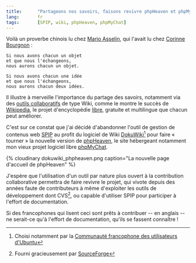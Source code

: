 ```yaml
---
title:      "Partageons nos savoirs, faisons revivre phpHeaven et phpMyChat"
lang:       fr
tags:       [SPIP, wiki, phpHeaven, phpMyChat]
---
```


Voilà un proverbe chinois lu chez [Mario Asselin](http://carnets.opossum.ca/mario/archives/2006/01/mes_experiences_1.html), qui l'avait lu chez [Corinne Bourgnon](http://cotte.joueb.com/news/312.shtml) :

    Si nous avons chacun un objet
    et que nous l'échangeons,
    nous aurons chacun un objet.
    
    Si nous avons chacun une idée
    et que nous l'échangeons,
    nous aurons chacun deux idées.

Il illustre à merveille l'importance du partage des savoirs, notamment via des [outils collaboratifs](http://www.clever-age.com/actualites/petits-dejeuners/paris-etat-art-outils-collaboratif-422.html) de type Wiki, comme le montre le succès de [Wikipedia](http://fr.wikipedia.org/), le projet d'encyclopédie [libre](http://fr.wikipedia.org/wiki/Wikip%C3%A9dia:Citation_et_r%C3%A9utilisation_du_contenu_de_Wikip%C3%A9dia), gratuite et multilingue que chacun peut améliorer.

C'est sur ce constat que j'ai décidé d'abandonner l'outil de gestion de contenus web [SPIP](http://spip.net/) au profit du logiciel de Wiki [DokuWiki](http://www.wikimatrix.org/show/DokuWiki)[^1] pour faire « tourner » la nouvelle version de [phpHeaven](http://www.phpheaven.net/), le site hébergeant notamment mon vieux projet logiciel libre [phpMyChat](http://phpheaven.net/phpmychat:home).

{% cloudinary dokuwiki_phpheaven.png caption="La nouvelle page d'accueil de phpHeaven" %}

J'espère que l'utilisation d'un outil par nature plus ouvert à la contribution collaborative permettra de faire revivre le projet, qui vivote depuis des années faute de contributeurs à même d'exploiter les outils de développement dont CVS[^2], ou capable d'utiliser SPIP pour participer à l'effort de documentation.

Si des francophones qui lisent ceci sont prêts à contribuer -- en anglais -- ne serait-ce qu'à l'effort de documentation, qu'ils se fassent connaître !

[^1]: Choisi notamment par la [Communauté francophone des utilisateurs d'Ubuntu](http://wiki.ubuntu-fr.org/)

[^2]: Fourni gracieusement par [SourceForge](http://sf.net/)
